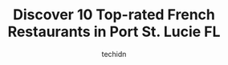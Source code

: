 ---
layout: ampstory
image: https://i0.wp.com/www.depkes.org/wp-content/uploads/2023/06/french-restaurants-0-in-port-st-lucie-fl-1685816356.jpeg?resize=640,853
author: techidn
featured: false
description: Discover the impressive array of French Restaurants options in Port St. Lucie FL, where you can find 10 of the largest French Restaurants establishments in the area. From renowned classics t
title: Discover 10 Top-rated French Restaurants in Port St. Lucie FL
cover:
   title: Discover 10 Top-rated French Restaurants in Port St. Lucie FL
   subtitle: Rickpate
   background: https://www.depkes.org/wp-content/uploads/2023/06/french-restaurants-0-in-port-st-lucie-fl-1685816356.jpeg

pages: 
 - layout: thirds
   top: <h1>#1 Perkins Restaurant & Bakery</h1>
   bottom: "<p>9202 S Federal Hwy, Port St. Lucie, FL 34952, United States</p>"
   background: https://www.depkes.org/wp-content/uploads/2023/06/french-restaurants-1-in-port-st-lucie-fl-1685816357.jpeg
   backgroundblur: true
 - layout: thirds
   top: <h1>#2 Meating Street Seafood & Steakhouse</h1>
   bottom: "<p>Very nice restaurant, the staff were very helpful and polite. The food was amazing, it all was made with care and not only looked great but it was done with perfection! D</p>"
   background: https://www.depkes.org/wp-content/uploads/2023/06/french-restaurants-2-in-port-st-lucie-fl-1685816358.png
   cta:
      link: https://www.depkes.org/blog/discover-10-top-rated-french-restaurants-in-port-st-lucie-fl/
      text: Discover 10 Top-rated French Restaurants in Port St. Lucie FL
 - layout: thirds
   top: <h1>#3 The Great Greek Mediterranean Grill - Port St. Lucie, FL</h1>
   bottom: "<p>10513 SW Meeting St #101, Port St. Lucie, FL 34987, United States</p>"
   background: https://www.depkes.org/wp-content/uploads/2023/06/french-restaurants-3-in-port-st-lucie-fl-1685816358.png
   cta:
      link: https://www.depkes.org/blog/discover-10-top-rated-french-restaurants-in-port-st-lucie-fl/
      text: Discover 10 Top-rated French Restaurants in Port St. Lucie FL
 - layout: thirds
   top: <h1>#4 Fernandos Dockside Grille</h1>
   bottom: "<p>2214 SE Veterans Memorial Pkwy, Port St. Lucie, FL 34952, United States</p>"
   background: https://images.unsplash.com/photo-1515405295579-ba7b45403062?ixlib=rb-4.0.3&ixid=MnwxMjA3fDB8MHxwaG90by1wYWdlfHx8fGVufDB8fHx8&auto=format&fit=crop&w=640&h=853&q=80
   cta:
      link: https://www.depkes.org/blog/discover-10-top-rated-french-restaurants-in-port-st-lucie-fl/
      text: Discover 10 Top-rated French Restaurants in Port St. Lucie FL
 - layout: thirds
   top: <h1>#5 Oak And Ember Steakhouse</h1>
   bottom: "<p>848 SE Becker Rd, Port St. Lucie, FL 34984, United States</p>"
   background: https://images.unsplash.com/photo-1580610447943-1bfbef5efe07?ixlib=rb-4.0.3&ixid=MnwxMjA3fDB8MHxwaG90by1wYWdlfHx8fGVufDB8fHx8&auto=format&fit=crop&w=640&h=853&q=80
   cta:
      link: https://www.depkes.org/blog/discover-10-top-rated-french-restaurants-in-port-st-lucie-fl/
      text: Discover 10 Top-rated French Restaurants in Port St. Lucie FL
 - layout: thirds
   top: <h1>#6 La Perrada del Gordo Port Saint Lucie</h1>
   bottom: "<p>1684 SE Port St Lucie Blvd, Port St. Lucie, FL 34952, United States</p>"
   background: https://images.unsplash.com/photo-1540457036297-448b6b99e91c?ixlib=rb-4.0.3&ixid=MnwxMjA3fDB8MHxwaG90by1wYWdlfHx8fGVufDB8fHx8&auto=format&fit=crop&w=640&h=853&q=80
   cta:
      link: https://www.depkes.org/blog/discover-10-top-rated-french-restaurants-in-port-st-lucie-fl/
      text: Discover 10 Top-rated French Restaurants in Port St. Lucie FL
 - layout: thirds
   top: <h1>#7 Luso Portuguese Grille</h1>
   bottom: "<p>10511 SW Village Center Dr, Port St. Lucie, FL 34987, United States</p>"
   background: https://images.unsplash.com/photo-1614648718611-0635f29016cb?ixlib=rb-4.0.3&ixid=MnwxMjA3fDB8MHxwaG90by1wYWdlfHx8fGVufDB8fHx8&auto=format&fit=crop&w=640&h=853&q=80
   cta:
      link: https://www.depkes.org/blog/discover-10-top-rated-french-restaurants-in-port-st-lucie-fl/
      text: Discover 10 Top-rated French Restaurants in Port St. Lucie FL
 - layout: thirds
   middle: Continue reading...
   background: https://images.unsplash.com/photo-1510906594845-bc082582c8cc?ixlib=rb-4.0.3&ixid=MnwxMjA3fDB8MHxwaG90by1wYWdlfHx8fGVufDB8fHx8&auto=format&fit=crop&w=640&h=853&q=80
   cta:
      link: https://www.depkes.org/blog/discover-10-top-rated-french-restaurants-in-port-st-lucie-fl/
      text: Discover 10 Top-rated French Restaurants in Port St. Lucie FL
      
---